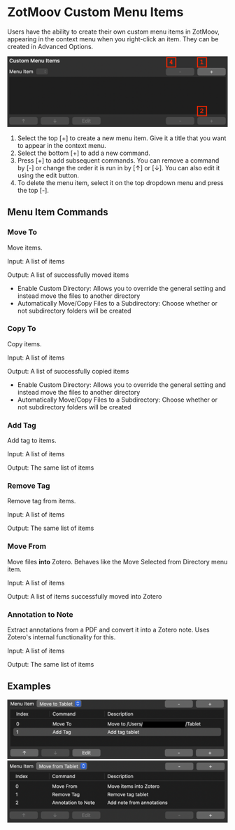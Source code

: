 # ZotMoov Custom Menu Items

Users have the ability to create their own custom menu items in ZotMoov, appearing in the context menu when you right-click an item. They can be created in Advanced Options.

<img src="res/cmu.png" width="600"/>

1. Select the top [+] to create a new menu item. Give it a title that you want to appear in the context menu.
2. Select the bottom [+] to add a new command.
3. Press [+] to add subsequent commands. You can remove a command by [-] or change the order it is run in by [↑] or [↓]. You can also edit it using the edit button.
4. To delete the menu item, select it on the top dropdown menu and press the top [-].

## Menu Item Commands

### Move To

Move items.

Input: A list of items

Output: A list of successfully moved items

- Enable Custom Directory: Allows you to override the general setting and instead move the files to another directory
- Automatically Move/Copy Files to a Subdirectory: Choose whether or not subdirectory folders will be created

### Copy To

Copy items.

Input: A list of items

Output: A list of successfully copied items

- Enable Custom Directory: Allows you to override the general setting and instead move the files to another directory
- Automatically Move/Copy Files to a Subdirectory: Choose whether or not subdirectory folders will be created


### Add Tag

Add tag to items.

Input: A list of items

Output: The same list of items

### Remove Tag

Remove tag from items.

Input: A list of items

Output: The same list of items

### Move From

Move files **into** Zotero. Behaves like the Move Selected from Directory menu item.

Input: A list of items

Output: A list of items successfully moved into Zotero


### Annotation to Note

Extract annotations from a PDF and convert it into a Zotero note. Uses Zotero's internal functionality for this.

Input: A list of items

Output: The same list of items

## Examples

<img src="res/movetotablet.png" width="600"/>

<img src="res/movefromtablet.png" width="600"/>